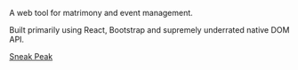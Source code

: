 A web tool for matrimony and event management.

Built primarily using React, Bootstrap and supremely underrated native DOM API.

[Sneak Peak](https://bit.ly/2SBi2dV)


